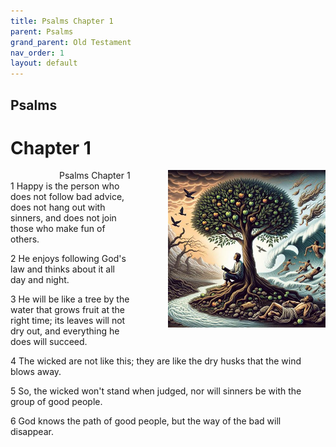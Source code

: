 ```yaml
---
title: Psalms Chapter 1
parent: Psalms
grand_parent: Old Testament
nav_order: 1
layout: default
---
```


## Psalms

# Chapter 1

<div style="clear: both; text-align: right;">
    <img src="/assets/Image/Psalms/500/1.jpg" alt="Psalms Chapter 1" class="chapter-image" style="max-width: 50%; height: auto; float: right; margin: 0 0 10px 10px; padding-left: 10%;">
    <figcaption style="font-size: 14px;">Psalms Chapter 1</figcaption>
</div>
1 Happy is the person who does not follow bad advice, does not hang out with sinners, and does not join those who make fun of others.

2 He enjoys following God's law and thinks about it all day and night.

3 He will be like a tree by the water that grows fruit at the right time; its leaves will not dry out, and everything he does will succeed.

4 The wicked are not like this; they are like the dry husks that the wind blows away.

5 So, the wicked won't stand when judged, nor will sinners be with the group of good people.

6 God knows the path of good people, but the way of the bad will disappear.


